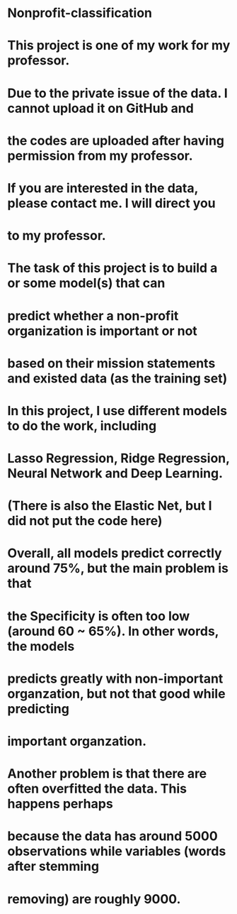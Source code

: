 # Nonprofit-classification
# This project is one of my work for my professor.
# Due to the private issue of the data. I cannot upload it on GitHub and
# the codes are uploaded after having permission from my professor.
# If you are interested in the data, please contact me. I will direct you
# to my professor.


# The task of this project is to build a or some model(s) that can
# predict whether a non-profit organization is important or not
# based on their mission statements and existed data (as the training set)

# In this project, I use different models to do the work, including
# Lasso Regression, Ridge Regression, Neural Network and Deep Learning.
# (There is also the Elastic Net, but I did not put the code here)

# Overall, all models predict correctly around 75%, but the main problem is that
# the Specificity is often too low (around 60 ~ 65%). In other words, the models
# predicts greatly with non-important organzation, but not that good while predicting
# important organzation.

# Another problem is that there are often overfitted the data. This happens perhaps
# because the data has around 5000 observations while variables (words after stemming
# removing) are roughly 9000. 
